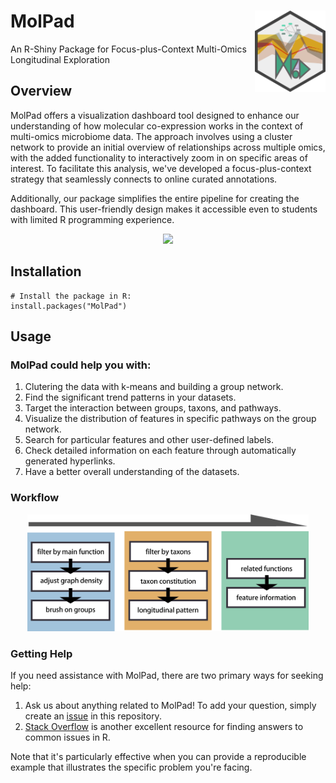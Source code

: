 # MolPad  <img src="https://github.com/KaiyanM/MolPad/blob/main/man/figures/logo.png" align="right" height="130" /></a>
An R-Shiny Package for Focus-plus-Context Multi-Omics Longitudinal Exploration

## Overview

MolPad offers a visualization dashboard tool designed to enhance our understanding of how molecular co-expression works in the context of multi-omics microbiome data. The approach involves using a cluster network to provide an initial overview of relationships across multiple omics, with the added functionality to interactively zoom in on specific areas of interest. To facilitate this analysis, we've developed a focus-plus-context strategy that seamlessly connects to online curated annotations.

Additionally, our package simplifies the entire pipeline for creating the dashboard. This user-friendly design makes it accessible even to students with limited R programming experience.

<p align="center">
  <img src="/man/figures/screen_recording.gif" width="600" /></a>  
</p>


## Installation

```{r, eval = FALSE}
# Install the package in R:
install.packages("MolPad")
```

## Usage

### MolPad could help you with:  

1. Clutering the data with k-means and building a group network.
2. Find the significant trend patterns in your datasets.
3. Target the interaction between groups, taxons, and pathways.
4. Visualize the distribution of features in specific pathways on the group network.
5. Search for particular features and other user-defined labels.
6. Check detailed information on each feature through automatically generated hyperlinks.
7. Have a better overall understanding of the datasets.

### Workflow

<p align="center">
  <img src="man/figures/flow.png" width="450"/></a>  
</p>

### Getting Help

If you need assistance with MolPad, there are two primary ways for seeking help:

1. Ask us about anything related to MolPad! To add your question, simply create an [issue](https://github.com/KaiyanM/MolPad/issues) in this repository.
2. [Stack Overflow](https://stackoverflow.com/questions/tagged/molpad) is another excellent resource for finding answers to common issues in R. 

Note that it's particularly effective when you can provide a reproducible example that illustrates the specific problem you're facing.

